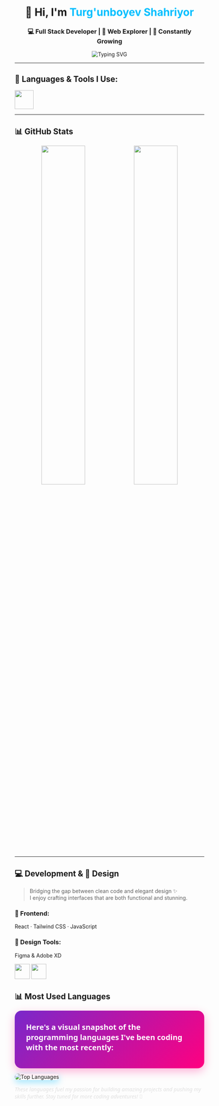 <!-- Profile Header -->
<h1 align="center">👋 Hi, I'm <span style="color:#00BFFF">Turg'unboyev Shahriyor</span></h1>
<h3 align="center">💻 Full Stack Developer | 🚀 Web Explorer | 🌱 Constantly Growing</h3>

<p align="center">
  <img src="https://readme-typing-svg.herokuapp.com?font=Fira+Code&duration=3000&pause=1000&color=00BFFF&center=true&vCenter=true&width=435&lines=Passionate+about+coding;Love+clean+and+modern+UI;Currently+learning+Node.js+%26+MongoDB;Open+to+collaborations!" alt="Typing SVG" />
</p>

---


## 🔧 Languages & Tools I Use:

<p>
  <img src="https://skillicons.dev/icons?i=html,css,js,bootstrap,react,nodejs,figma" height="50" />
</p>

---

## 📊 GitHub Stats

<p align="center">
  <img src="https://github-readme-stats.vercel.app/api?username=Shaxriyor-dev&show_icons=true&theme=tokyonight&hide_border=true&border_radius=12" width="48%" />
  <img src="https://github-readme-streak-stats.herokuapp.com?user=Shaxriyor-dev&theme=tokyonight&hide_border=true&border_radius=12" width="48%" />
</p>

---

## 💻 Development & 🎨 Design

> Bridging the gap between clean code and elegant design ✨  
> I enjoy crafting interfaces that are both functional and stunning.

### 🚀 Frontend:
React · Tailwind CSS · JavaScript

### 🎨 Design Tools:
Figma & Adobe XD

<p>
  <img src="https://cdn.jsdelivr.net/gh/devicons/devicon/icons/figma/figma-original.svg" width="40" />
  <img src="https://upload.wikimedia.org/wikipedia/commons/c/c2/Adobe_XD_CC_icon.svg" width="40" />
</p>



## 📊 Most Used Languages

<p  style="background: linear-gradient(135deg, #7928CA 0%, #FF0080 100%); padding: 30px; border-radius: 18px; box-shadow: 0 8px 24px rgba(255, 0, 128, 0.3); max-width: 650px; margin: auto;">

  <strong style="font-size: 20px; color: #fff; margin-bottom: 12px; display: block; font-family: 'Segoe UI', Tahoma, Geneva, Verdana, sans-serif;">
    Here's a visual snapshot of the programming languages I've been coding with the most recently:
  </strong>

  <img 
    src="https://github-readme-stats.vercel.app/api/top-langs/?username=Shaxriyor-dev&layout=compact&theme=tokyonight&langs_count=10&border_radius=12&hide_border=false&bg_color=0D1117" 
    alt="Top Languages" 
    style="border-radius: 12px; box-shadow: 0 6px 18px rgba(0, 191, 255, 0.4);" 
  />
  
  <p style="margin-top: 15px; color: #e0e0e0; font-style: italic; font-family: 'Segoe UI', Tahoma, Geneva, Verdana, sans-serif;">
    These languages fuel my passion for building amazing projects and pushing my skills further.  
    Stay tuned for more coding adventures! 🚀
  </p>
</p>




